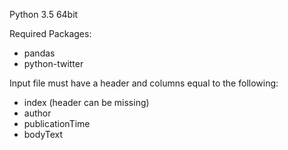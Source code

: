 Python 3.5 64bit

Required Packages:
- pandas
- python-twitter

Input file must have a header and columns equal to the following:
- index (header can be missing)
- author
- publicationTime
- bodyText